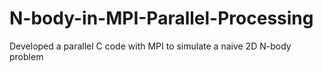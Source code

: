 # N-body-in-MPI-Parallel-Processing
Developed a parallel C code with MPI to simulate a naive 2D N-body problem
